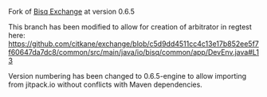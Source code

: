 Fork of [Bisq Exchange](https://github.com/bisq-network/exchange) at version 0.6.5

This branch has been modified to allow for creation of arbitrator in regtest here: https://github.com/citkane/exchange/blob/c5d9dd4511cc4c13e17b852ee5f7f60647da7dc8/common/src/main/java/io/bisq/common/app/DevEnv.java#L13

Version numbering has been changed to 0.6.5-engine to allow importing from jitpack.io without conflicts with Maven dependencies.
